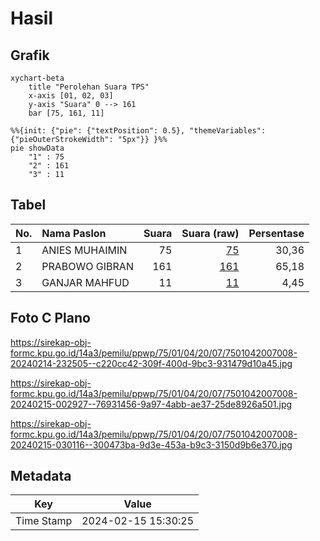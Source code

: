 # Hasil

## Grafik

```mermaid
xychart-beta
    title "Perolehan Suara TPS"
    x-axis [01, 02, 03]
    y-axis "Suara" 0 --> 161
    bar [75, 161, 11]
```

```mermaid
%%{init: {"pie": {"textPosition": 0.5}, "themeVariables": {"pieOuterStrokeWidth": "5px"}} }%%
pie showData
    "1" : 75
    "2" : 161
    "3" : 11
```

## Tabel

| No. | Nama Paslon    | Suara | Suara (raw) | Persentase |
|:--- |:-------------- | -----:| -----------:| ----------:|
| 1   | ANIES MUHAIMIN | 75    | [75][p-1]   | 30,36      |
| 2   | PRABOWO GIBRAN | 161   | [161][p-2]  | 65,18      |
| 3   | GANJAR MAHFUD  | 11    | [11][p-3]   | 4,45       |


[p-1]: https://github.com/gigit-pemilu/pemilu-2024-75-gorontalo/blob/main/pilpres/hitung-suara/sub/75-gorontalo/sub/01-gorontalo/sub/04-tibawa/sub/2007-buhu/sub/008-tps/sub/paslon-1.txt
[p-2]: https://github.com/gigit-pemilu/pemilu-2024-75-gorontalo/blob/main/pilpres/hitung-suara/sub/75-gorontalo/sub/01-gorontalo/sub/04-tibawa/sub/2007-buhu/sub/008-tps/sub/paslon-2.txt
[p-3]: https://github.com/gigit-pemilu/pemilu-2024-75-gorontalo/blob/main/pilpres/hitung-suara/sub/75-gorontalo/sub/01-gorontalo/sub/04-tibawa/sub/2007-buhu/sub/008-tps/sub/paslon-3.txt

## Foto C Plano

https://sirekap-obj-formc.kpu.go.id/14a3/pemilu/ppwp/75/01/04/20/07/7501042007008-20240214-232505--c220cc42-309f-400d-9bc3-931479d10a45.jpg

https://sirekap-obj-formc.kpu.go.id/14a3/pemilu/ppwp/75/01/04/20/07/7501042007008-20240215-002927--76931456-9a97-4abb-ae37-25de8926a501.jpg

https://sirekap-obj-formc.kpu.go.id/14a3/pemilu/ppwp/75/01/04/20/07/7501042007008-20240215-030116--300473ba-9d3e-453a-b9c3-3150d9b6e370.jpg


## Metadata

| Key        | Value               |
| ---------- | ------------------- |
| Time Stamp | 2024-02-15 15:30:25 |



